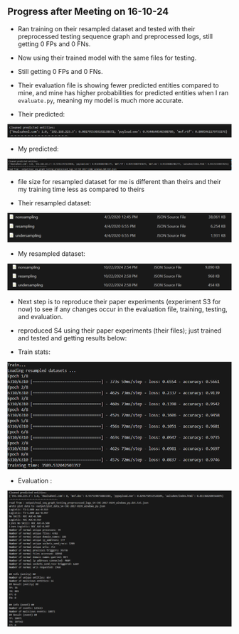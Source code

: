 ## Progress after Meeting on 16-10-24

- Ran training on their resampled dataset and tested with their preprocessed testing sequence graph and preprocessed logs, still getting 0 FPs and 0 FNs.
- Now using their trained model with the same files for testing.
- Still getting 0 FPs and 0 FNs.


- Their evaluation file is showing fewer predicted entities compared to mine, and mine has higher probabilities for predicted entities when I ran `evaluate.py`, meaning my model is much more accurate.


- Their predicted:

![- their predicted:](images/their%20predicted%20S3.png)


- My predicted:

![- my predicted:](images/my%20predicted.png)


- file size for resampled dataset for me is different than theirs and their my training time less as compared to theirs

- Their resampled dataset:

![- their predicted:](images/their%20resampled.png)


- My resampled dataset: 

![- my predicted:](images/my%20resampled.png)


- Next step is to reproduce their paper experiments (experiment S3 for now) to see if any changes occur in the evaluation file, training, testing, and evaluation.

- reproduced S4 using their paper experiments (their files); just trained and tested and getting results below:

- Train stats:

![- train time:](images/their%20S4%20reproduced%20train.png)

- Evaluation :

![eval:](images/their%20S4%20reproduced%20results%20.png)
